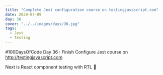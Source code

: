 ```yaml
---
title: "Complete Jest configuration course on testingjavascript.com"
date: 2020-07-09
day: 36
cover: "../../images/days/36.jpg"
tags:
  - Jest
  - Testing
---
```


#100DaysOfCode Day 36 : Finish Configure Jest course on http://testingjavascript.com

Next is React component testing with RTL 😬
